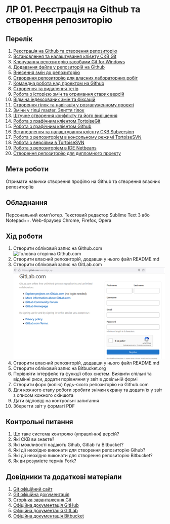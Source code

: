 # ЛР 01. Реєстрація на Github та створення репозиторію

## Перелік
1. [Реєстрація на Github та створення репозиторію](lab-01.md)
2. [Встановлення та налаштування клієнту СКВ Git](lab-02.md)
3. [Клонування репозиторію засобами Git for Windows](lab-03.md)
4. [Додавання файлв у репозиторій на Github ](lab-04.md)
5. [Внесення змін до репозиторію](lab-05.md)
6. [Створення репозиторію для власних лабораторних робіт](lab-06.md)
7. [Командна робота над проектом на Github ](lab-07.md)
8. [Створення та видалення тегів](lab-08.md)
9. [Робота з історією змін та отримання старих версій](lab-09.md)
10. [Відміна індексованих змін та фіксацій](lab-10.md)
11. [Створення гілок та навігація у розгалуженному проекті](lab-11.md)
12. [Зміни у гілці master. Злиття гілок](lab-12.md)
13. [Штучне створення конфлікту та його вирішення](lab-13.md)
14. [Робота з графічним клієнтом TortoiseGit](lab-14.md)
15. [Робота з графічним клієнтом Github](lab-15.md)
16. [Встановлення та налаштування клієнту СКВ Subversion](lab-16.md)
17. [Робота з репозиторієм в консольному режимі TortoiseSVN](lab-17.md)
18. [Робота з версіями в TortoiseSVN](lab-18.md)
19. [Робота з репозиторієм в IDE Netbeans](lab-19.md)
20. [Створення репозиторію для дипломного проекту](lab-20.md)


## Мета роботи

Отримати навички створення профілю на Github та створення власних репозиторіїв

## Обладнання

Персональний комп'ютер. Текстовий редактор Sublime Text 3 або Notepad++. Web-браузер Chrome, Firefox, Opera

## Хід роботи

1.  Створити обліковий запис на Github.com ![Головна сторінка Github.com](img/01-010.png "Головна сторінка Github.com")
2.  Створити власний репозиторій, додавши у нього файл README.md
3.  Створити обліковий запис на GitLab.com ![Сторінка реєстрації Gitlab.com](img/01-020.png "Сторінка реєстрації Gitlab.com")
4.  Створити власний репозиторій, додавши у нього файл README.md
5.  Створити обліковий запис на Bitbucket.org
6.  Порівняти інтерфейс та функції обох систем. Виявити спільні та відмінні риси, додати порівняння у звіт в довільній формі
7.  Створити форк (копію) будь-якого репозиторію на Github.com
8.  Для кожного етапу роботи зробити знімки екрану та додати їх у звіт з описом кожного скіншота
9.  Дати відповіді на контрольні запитання
10.  Зберегти звіт у форматі PDF

## Контрольні питання

1.  Що таке система контролю (управління) версій?
2.  Які СКВ ви знаєте?
3.  Які можливості надають Gihub, Gitlab та Bitbucket?
4.  Які дії неохідно виконати для створення репозиторію Gihub?
5.  Які дії неохідно виконати для створення репозиторію Bitbucket?
6.  Як ви розумієте термін Fork?

## Довідники та додаткові матеріали

1.  [Git офіційний сайт](https://git-scm.com/)
2.  [Git офіційна документація](https://git-scm.com/doc)
3.  [Сторінка завантаження Git](https://git-scm.com/downloads)
4.  [Офіційна документація GitHub](https://docs.github.com/en)
5.  [Офіційна документація GitLab](https://docs.gitlab.com/)
6.  [Офіційна документація Bitbucket](https://bitbucket.org/product/guides)

